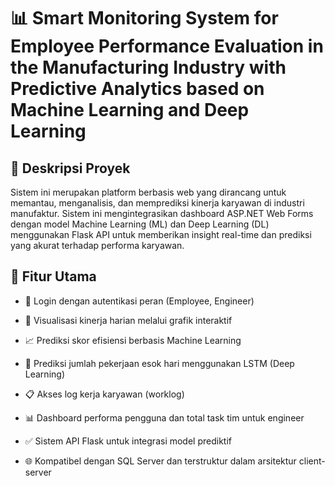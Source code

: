 # 📊 Smart Monitoring System for Employee Performance Evaluation in the Manufacturing Industry with Predictive Analytics based on Machine Learning and Deep Learning

## 🚀 Deskripsi Proyek
Sistem ini merupakan platform berbasis web yang dirancang untuk memantau, menganalisis, dan memprediksi kinerja karyawan di industri manufaktur. Sistem ini mengintegrasikan dashboard ASP.NET Web Forms dengan model Machine Learning (ML) dan Deep Learning (DL) menggunakan Flask API untuk memberikan insight real-time dan prediksi yang akurat terhadap performa karyawan.

## 🧠 Fitur Utama
* 🔐 Login dengan autentikasi peran (Employee, Engineer)

* 📅 Visualisasi kinerja harian melalui grafik interaktif

* 📈 Prediksi skor efisiensi berbasis Machine Learning

* 🤖 Prediksi jumlah pekerjaan esok hari menggunakan LSTM (Deep Learning)

* 📋 Akses log kerja karyawan (worklog)

* 📊 Dashboard performa pengguna dan total task tim untuk engineer

* ✅ Sistem API Flask untuk integrasi model prediktif

* 🌐 Kompatibel dengan SQL Server dan terstruktur dalam arsitektur client-server
